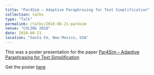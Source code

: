 ```yaml
---
title: "Par4Sim – Adaptive Paraphrasing for Text Simplification"
collection: talks
type: "Talk"
permalink: /talks/2018-08-21-par4sim
venue: "COLING 2018"
date: 2018-08-21
location: "Santa Fe, New Mexico, USA"
---
```


This was a poster presentation for the paper [Par4Sim – Adaptive Paraphrasing for Text Simplification](https://arxiv.org/pdf/1806.08309.pdf)

Get the poster [here](/files/par4Sim_coling_2018_wbg.pdf)
